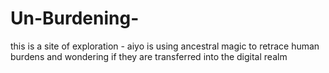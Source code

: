 # Un-Burdening-
this is a site of exploration - aiyo is using ancestral magic to retrace human burdens and wondering if they are transferred into the digital realm
